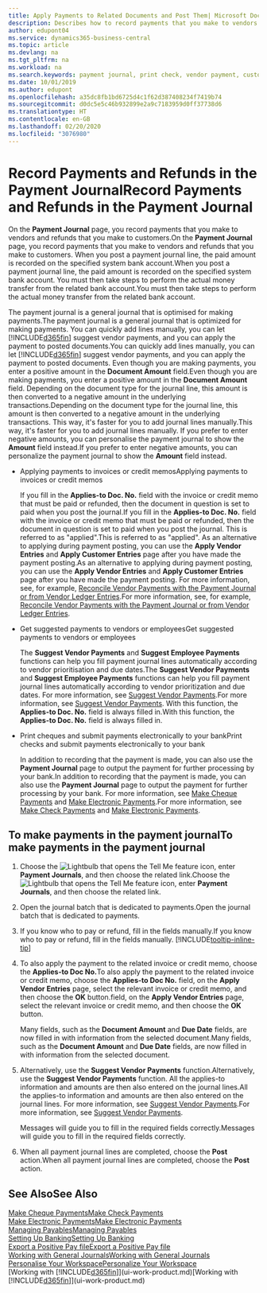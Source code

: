 ```yaml
---
title: Apply Payments to Related Documents and Post Them| Microsoft Docs
description: Describes how to record payments that you make to vendors and refunds that you make to customers.
author: edupont04
ms.service: dynamics365-business-central
ms.topic: article
ms.devlang: na
ms.tgt_pltfrm: na
ms.workload: na
ms.search.keywords: payment journal, print check, vendor payment, customer refund, creditor, debt, balance due, AP
ms.date: 10/01/2019
ms.author: edupont
ms.openlocfilehash: a35dc8fb1bd6725d4c1f62d387408234f7419b74
ms.sourcegitcommit: d0dc5e5c46b932899e2a9c7183959d0ff37738d6
ms.translationtype: HT
ms.contentlocale: en-GB
ms.lasthandoff: 02/20/2020
ms.locfileid: "3076980"
---
```

# <a name="record-payments-and-refunds-in-the-payment-journal"></a><span data-ttu-id="2d83b-103">Record Payments and Refunds in the Payment Journal</span><span class="sxs-lookup"><span data-stu-id="2d83b-103">Record Payments and Refunds in the Payment Journal</span></span>

<span data-ttu-id="2d83b-104">On the **Payment Journal** page, you record payments that you make to vendors and refunds that you make to customers.</span><span class="sxs-lookup"><span data-stu-id="2d83b-104">On the **Payment Journal** page, you record payments that you make to vendors and refunds that you make to customers.</span></span> <span data-ttu-id="2d83b-105">When you post a payment journal line, the paid amount is recorded on the specified system bank account.</span><span class="sxs-lookup"><span data-stu-id="2d83b-105">When you post a payment journal line, the paid amount is recorded on the specified system bank account.</span></span> <span data-ttu-id="2d83b-106">You must then take steps to perform the actual money transfer from the related bank account.</span><span class="sxs-lookup"><span data-stu-id="2d83b-106">You must then take steps to perform the actual money transfer from the related bank account.</span></span>  

<span data-ttu-id="2d83b-107">The payment journal is a general journal that is optimised for making payments.</span><span class="sxs-lookup"><span data-stu-id="2d83b-107">The payment journal is a general journal that is optimized for making payments.</span></span> <span data-ttu-id="2d83b-108">You can quickly add lines manually, you can let [!INCLUDE[d365fin](includes/d365fin_md.md)] suggest vendor payments, and you can apply the payment to posted documents.</span><span class="sxs-lookup"><span data-stu-id="2d83b-108">You can quickly add lines manually, you can let [!INCLUDE[d365fin](includes/d365fin_md.md)] suggest vendor payments, and you can apply the payment to posted documents.</span></span> <span data-ttu-id="2d83b-109">Even though you are making payments, you enter a positive amount in the **Document Amount** field.</span><span class="sxs-lookup"><span data-stu-id="2d83b-109">Even though you are making payments, you enter a positive amount in the **Document Amount** field.</span></span> <span data-ttu-id="2d83b-110">Depending on the document type for the journal line, this amount is then converted to a negative amount in the underlying transactions.</span><span class="sxs-lookup"><span data-stu-id="2d83b-110">Depending on the document type for the journal line, this amount is then converted to a negative amount in the underlying transactions.</span></span> <span data-ttu-id="2d83b-111">This way, it's faster for you to add journal lines manually.</span><span class="sxs-lookup"><span data-stu-id="2d83b-111">This way, it's faster for you to add journal lines manually.</span></span> <span data-ttu-id="2d83b-112">If you prefer to enter negative amounts, you can personalise the payment journal to show the **Amount** field instead.</span><span class="sxs-lookup"><span data-stu-id="2d83b-112">If you prefer to enter negative amounts, you can personalize the payment journal to show the **Amount** field instead.</span></span>  

- <span data-ttu-id="2d83b-113">Applying payments to invoices or credit memos</span><span class="sxs-lookup"><span data-stu-id="2d83b-113">Applying payments to invoices or credit memos</span></span>

    <span data-ttu-id="2d83b-114">If you fill in the **Applies-to Doc. No.** field with the invoice or credit memo that must be paid or refunded, then the document in question is set to paid when you post the journal.</span><span class="sxs-lookup"><span data-stu-id="2d83b-114">If you fill in the **Applies-to Doc. No.** field with the invoice or credit memo that must be paid or refunded, then the document in question is set to paid when you post the journal.</span></span> <span data-ttu-id="2d83b-115">This is referred to as "applied".</span><span class="sxs-lookup"><span data-stu-id="2d83b-115">This is referred to as "applied".</span></span> <span data-ttu-id="2d83b-116">As an alternative to applying during payment posting, you can use the **Apply Vendor Entries** and **Apply Customer Entries** page after you have made the payment posting.</span><span class="sxs-lookup"><span data-stu-id="2d83b-116">As an alternative to applying during payment posting, you can use the **Apply Vendor Entries** and **Apply Customer Entries** page after you have made the payment posting.</span></span> <span data-ttu-id="2d83b-117">For more information, see, for example, [Reconcile Vendor Payments with the Payment Journal or from Vendor Ledger Entries](payables-how-apply-purchase-transactions-manually.md).</span><span class="sxs-lookup"><span data-stu-id="2d83b-117">For more information, see, for example, [Reconcile Vendor Payments with the Payment Journal or from Vendor Ledger Entries](payables-how-apply-purchase-transactions-manually.md).</span></span>  

- <span data-ttu-id="2d83b-118">Get suggested payments to vendors or employees</span><span class="sxs-lookup"><span data-stu-id="2d83b-118">Get suggested payments to vendors or employees</span></span>

    <span data-ttu-id="2d83b-119">The **Suggest Vendor Payments** and **Suggest Employee Payments** functions can help you fill payment journal lines automatically according to vendor prioritisation and due dates.</span><span class="sxs-lookup"><span data-stu-id="2d83b-119">The **Suggest Vendor Payments** and **Suggest Employee Payments** functions can help you fill payment journal lines automatically according to vendor prioritization and due dates.</span></span> <span data-ttu-id="2d83b-120">For more information, see [Suggest Vendor Payments](payables-how-suggest-vendor-payments.md).</span><span class="sxs-lookup"><span data-stu-id="2d83b-120">For more information, see [Suggest Vendor Payments](payables-how-suggest-vendor-payments.md).</span></span> <span data-ttu-id="2d83b-121">With this function, the **Applies-to Doc. No.** field is always filled in.</span><span class="sxs-lookup"><span data-stu-id="2d83b-121">With this function, the **Applies-to Doc. No.** field is always filled in.</span></span>  

- <span data-ttu-id="2d83b-122">Print cheques and submit payments electronically to your bank</span><span class="sxs-lookup"><span data-stu-id="2d83b-122">Print checks and submit payments electronically to your bank</span></span>

    <span data-ttu-id="2d83b-123">In addition to recording that the payment is made, you can also use the **Payment Journal** page to output the payment for further processing by your bank.</span><span class="sxs-lookup"><span data-stu-id="2d83b-123">In addition to recording that the payment is made, you can also use the **Payment Journal** page to output the payment for further processing by your bank.</span></span> <span data-ttu-id="2d83b-124">For more information, see [Make Cheque Payments](payables-how-work-checks.md) and [Make Electronic Payments](finance-make-payments-with-bank-data-conversion-service-or-sepa-credit-transfer.md#exporting-payments-to-a-bank-file).</span><span class="sxs-lookup"><span data-stu-id="2d83b-124">For more information, see [Make Check Payments](payables-how-work-checks.md) and [Make Electronic Payments](finance-make-payments-with-bank-data-conversion-service-or-sepa-credit-transfer.md#exporting-payments-to-a-bank-file).</span></span>  

## <a name="to-make-payments-in-the-payment-journal"></a><span data-ttu-id="2d83b-125">To make payments in the payment journal</span><span class="sxs-lookup"><span data-stu-id="2d83b-125">To make payments in the payment journal</span></span>

1. <span data-ttu-id="2d83b-126">Choose the ![Lightbulb that opens the Tell Me feature](media/ui-search/search_small.png "Tell me what you want to do") icon, enter **Payment Journals**, and then choose the related link.</span><span class="sxs-lookup"><span data-stu-id="2d83b-126">Choose the ![Lightbulb that opens the Tell Me feature](media/ui-search/search_small.png "Tell me what you want to do") icon, enter **Payment Journals**, and then choose the related link.</span></span>
2. <span data-ttu-id="2d83b-127">Open the journal batch that is dedicated to payments.</span><span class="sxs-lookup"><span data-stu-id="2d83b-127">Open the journal batch that is dedicated to payments.</span></span>
3. <span data-ttu-id="2d83b-128">If you know who to pay or refund, fill in the fields manually.</span><span class="sxs-lookup"><span data-stu-id="2d83b-128">If you know who to pay or refund, fill in the fields manually.</span></span> [!INCLUDE[tooltip-inline-tip](includes/tooltip-inline-tip_md.md)]
4. <span data-ttu-id="2d83b-129">To also apply the payment to the related invoice or credit memo, choose the **Applies-to Doc No.**</span><span class="sxs-lookup"><span data-stu-id="2d83b-129">To also apply the payment to the related invoice or credit memo, choose the **Applies-to Doc No.**</span></span> <span data-ttu-id="2d83b-130">field, on the **Apply Vendor Entries** page, select the relevant invoice or credit memo, and then choose the **OK** button.</span><span class="sxs-lookup"><span data-stu-id="2d83b-130">field, on the **Apply Vendor Entries** page, select the relevant invoice or credit memo, and then choose the **OK** button.</span></span>

    <span data-ttu-id="2d83b-131">Many fields, such as the **Document Amount** and **Due Date** fields, are now filled in with information from the selected document.</span><span class="sxs-lookup"><span data-stu-id="2d83b-131">Many fields, such as the **Document Amount** and **Due Date** fields, are now filled in with information from the selected document.</span></span>
5. <span data-ttu-id="2d83b-132">Alternatively, use the **Suggest Vendor Payments** function.</span><span class="sxs-lookup"><span data-stu-id="2d83b-132">Alternatively, use the **Suggest Vendor Payments** function.</span></span> <span data-ttu-id="2d83b-133">All the applies-to information and amounts are then also entered on the journal lines.</span><span class="sxs-lookup"><span data-stu-id="2d83b-133">All the applies-to information and amounts are then also entered on the journal lines.</span></span> <span data-ttu-id="2d83b-134">For more information, see [Suggest Vendor Payments](payables-how-suggest-vendor-payments.md).</span><span class="sxs-lookup"><span data-stu-id="2d83b-134">For more information, see [Suggest Vendor Payments](payables-how-suggest-vendor-payments.md).</span></span>

    <span data-ttu-id="2d83b-135">Messages will guide you to fill in the required fields correctly.</span><span class="sxs-lookup"><span data-stu-id="2d83b-135">Messages will guide you to fill in the required fields correctly.</span></span>
6.  <span data-ttu-id="2d83b-136">When all payment journal lines are completed, choose the **Post** action.</span><span class="sxs-lookup"><span data-stu-id="2d83b-136">When all payment journal lines are completed, choose the **Post** action.</span></span>

## <a name="see-also"></a><span data-ttu-id="2d83b-137">See Also</span><span class="sxs-lookup"><span data-stu-id="2d83b-137">See Also</span></span>
[<span data-ttu-id="2d83b-138">Make Cheque Payments</span><span class="sxs-lookup"><span data-stu-id="2d83b-138">Make Check Payments</span></span>](payables-how-work-checks.md)  
[<span data-ttu-id="2d83b-139">Make Electronic Payments</span><span class="sxs-lookup"><span data-stu-id="2d83b-139">Make Electronic Payments</span></span>](finance-make-payments-with-bank-data-conversion-service-or-sepa-credit-transfer.md#exporting-payments-to-a-bank-file)  
[<span data-ttu-id="2d83b-140">Managing Payables</span><span class="sxs-lookup"><span data-stu-id="2d83b-140">Managing Payables</span></span>](payables-manage-payables.md)  
[<span data-ttu-id="2d83b-141">Setting Up Banking</span><span class="sxs-lookup"><span data-stu-id="2d83b-141">Setting Up Banking</span></span>](bank-setup-banking.md)  
[<span data-ttu-id="2d83b-142">Export a Positive Pay file</span><span class="sxs-lookup"><span data-stu-id="2d83b-142">Export a Positive Pay file</span></span>](finance-how-positive-pay.md)  
[<span data-ttu-id="2d83b-143">Working with General Journals</span><span class="sxs-lookup"><span data-stu-id="2d83b-143">Working with General Journals</span></span>](ui-work-general-journals.md)  
[<span data-ttu-id="2d83b-144">Personalise Your Workspace</span><span class="sxs-lookup"><span data-stu-id="2d83b-144">Personalize Your Workspace</span></span>](ui-personalization-user.md)  
<span data-ttu-id="2d83b-145">[Working with [!INCLUDE[d365fin](includes/d365fin_md.md)]](ui-work-product.md)</span><span class="sxs-lookup"><span data-stu-id="2d83b-145">[Working with [!INCLUDE[d365fin](includes/d365fin_md.md)]](ui-work-product.md)</span></span>  
